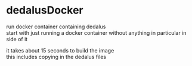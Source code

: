 # dedalusDocker
run docker container containing dedalus  
start with just running a docker container without anything in particular in side of it  

it takes about 15 seconds to build the image  
this includes copying in the dedalus files  

